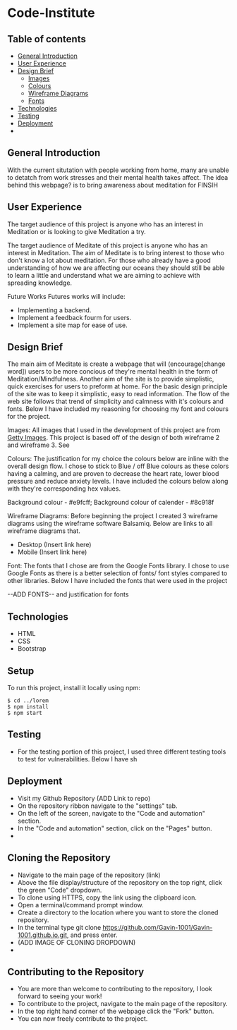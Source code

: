 # Code-Institute
## Table of contents
* [General Introduction](#general-introduction)
* [User Experience](#user-experience)
* [Design Brief](#design-brief)
	* [Images](#images)
	* [Colours](#colours)
	* [Wireframe Diagrams](#wireframes-diagrams)
	* [Fonts](#fonts)
* [Technologies](#technologies)
* [Testing](#testing)
* [Deployment](#deployment)
* 

## General Introduction
With the current situtation with people working from home, many are unable to detatch from work stresses and their mental health takes affect. The idea behind this webpage? is to bring awareness about meditation for FINSIH

## User Experience
The target audience of this project is anyone who has an interest in Meditation or is looking to give Meditation a try. 

The target audience of Meditate of this project is anyone who has an interest in Meditation. The aim of Meditate is to bring interest to those who don't know a lot about meditation. For those who already have a good understanding of how we are affecting our oceans they should still be able to learn a little and understand what we are aiming to achieve with spreading knowledge.

Future Works
Futures works will include:
* Implementing a backend.
* Implement a feedback fourm for users.
* Implement a site map for ease of use.

## Design Brief
The main aim of Meditate is create a webpage that will (encourage[change word]) users to be more concious of they're mental health in the form of Meditation/Mindfulness. Another aim of the site is to provide simplistic, quick exercises for users to preform at home. For the basic design principle of the site was to keep it simplistic, easy to read information. The flow of the web site follows that trend of simplicity and calmness with it's colours and fonts. Below I have included my reasoning for choosing my font and colours for the project. 

Images: 
All images that I used in the development of this project are from [Getty Images](https://www.gettyimages.ie/). This project is based off of the design of both wireframe 2 and wireframe 3. See


Colours:
The justification for my choice the colours below are inline with the overall design flow. I chose to stick to Blue / off Blue colours as these colors having a calming, and are proven to decrease the heart rate, lower blood pressure and reduce anxiety levels. I have included the colours below along with they're corresponding hex values.

Background colour - #e9fcff;
Background colour of calender - #8c918f


Wireframe Diagrams:
Before beginning the project I created 3 wireframe diagrams using the wireframe software Balsamiq. Below are links to all wireframe diagrams that. 
* Desktop (Insert link here)
* Mobile (Insert link here)

Font:
The fonts that I chose are from the Google Fonts library. I chose to use Google Fonts as there is a better selection of fonts/ font styles compared to other libraries. Below I have included the fonts that were used in the project

--ADD FONTS-- and justification for fonts

	
## Technologies
* HTML
* CSS
* Bootstrap
	
## Setup
To run this project, install it locally using npm:

```
$ cd ../lorem
$ npm install
$ npm start
```

## Testing
* For the testing portion of this project, I used three different testing tools to test for vulnerabilities. Below I have sh 

## Deployment
* Visit my Github Repository (ADD Link to repo)
* On the repository ribbon navigate to the "settings" tab.
* On the left of the screen, navigate to the "Code and automation" section.
* In the "Code and automation" section, click on the "Pages" button.
*

## Cloning the Repository
* Navigate to the main page of the repository (link)
* Above the file display/structure of the repository on the top right, click the green "Code" dropdown.
* To clone using HTTPS, copy the link using the clipboard icon. 
* Open a terminal/command prompt window.
* Create a directory to the location where you want to store the cloned repository. 
* In the terminal type git clone https://github.com/Gavin-1001/Gavin-1001.github.io.git, and press enter.
* (ADD IMAGE OF CLONING DROPDOWN)
*

## Contributing to the Repository 
* You are more than welcome to contributing to the repository, I look forward to seeing your work!
* To contribute to the project, navigate to the main page of the repository.
* In the top right hand corner of the webpage click the "Fork" button.
* You can now freely contribute to the project.

